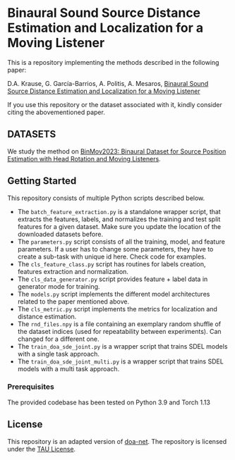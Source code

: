 
# Binaural Sound Source Distance Estimation and Localization for a Moving Listener

This is a repository implementing the methods described in the following paper:

D.A. Krause, G. García-Barrios, A. Politis, A. Mesaros, [Binaural Sound Source Distance Estimation and Localization for a Moving Listener](https://ieeexplore.ieee.org/document/10372100)

If you use this repository or the dataset associated with it, kindly consider citing the abovementioned paper.

## DATASETS

We study the method on [BinMov2023: Binaural Dataset for Source Position Estimation with Head Rotation and Moving Listeners](https://doi.org/10.5281/zenodo.7689063).


## Getting Started

This repository consists of multiple Python scripts described below. 
* The `batch_feature_extraction.py` is a standalone wrapper script, that extracts the features, labels, and normalizes the training and test split features for a given dataset. Make sure you update the location of the downloaded datasets before.
* The `parameters.py` script consists of all the training, model, and feature parameters. If a user has to change some parameters, they have to create a sub-task with unique id here. Check code for examples.
* The `cls_feature_class.py` script has routines for labels creation, features extraction and normalization.
* The `cls_data_generator.py` script provides feature + label data in generator mode for training.
* The `models.py` script implements the different model architectures related to the paper mentioned above.
* The `cls_metric.py` script implements the metrics for localization and distance estimation.
* The `rnd_files.npy` is a file containing an exemplary random shuffle of the dataset indices (used for repeatability between experiments). Can changed for a different one.
* The `train_doa_sde_joint.py` is a wrapper script that trains SDEL models with a single task approach.
* The `train_doa_sde_joint_multi.py` is a wrapper script that trains SDEL models with a multi task approach.

### Prerequisites

The provided codebase has been tested on Python 3.9 and Torch 1.13


## License
This repository is an adapted version of [doa-net](https://github.com/sharathadavanne/doa-net).
The repository is licensed under the [TAU License](LICENSE.md).
